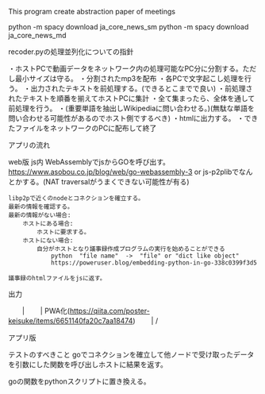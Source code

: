 This program create abstraction paper of meetings



python -m spacy download ja_core_news_sm
python -m spacy download ja_core_news_md


recoder.pyの処理並列化についての指針

・ホストPCで動画データをネットワーク内の処理可能なPC分に分割する。ただし最小サイズは守る。
・分割されたmp3を配布
・各PCで文字起こし処理を行う。
・出力されたテキストを前処理する。(できるとこまでで良い)
・前処理されたテキストを順番を揃えてホストPCに集計
・全て集まったら、全体を通して前処理を行う。
・(重要単語を抽出しWikipediaに問い合わせる。)(無駄な単語を問い合わせる可能性があるのでホスト側でするべき)
・htmlに出力する。
・できたファイルをネットワークのPCに配布して終了



アプリの流れ

web版
js内
WebAssemblyでjsからGOを呼び出す。
   https://www.asobou.co.jp/blog/web/go-webassembly-3
    or
    js-p2plibでなんとかする。(NAT traversalがうまくできない可能性が有る)

    libp2pで近くのnodeとコネクションを確立する。
    最新の情報を確認する。
    最新の情報がない場合:
        ホストにある場合:
            ホストに要求する。
        ホストにない場合:
            自分がホストとなり議事録作成プログラムの実行を始めることができる
                python  "file name"  ->  "file" or "dict like object"
                https://poweruser.blog/embedding-python-in-go-338c0399f3d5

    議事録のhtmlファイルをjsに返す。
出力

　　|
　　|  PWA化(https://qiita.com/poster-keisuke/items/6651140fa20c7aa18474)
　　|
   \/

アプリ版


テストのすべきこと
goでコネクションを確立して他ノードで受け取ったデータを引数にした関数を呼び出しホストに結果を返す。

goの関数をpythonスクリプトに置き換える。
